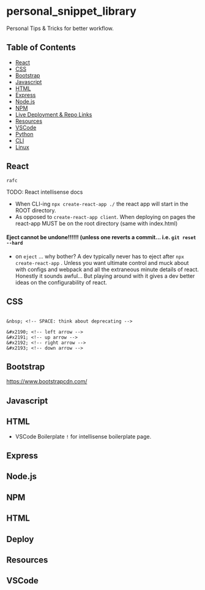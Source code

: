 # personal_snippet_library
Personal Tips &amp; Tricks for better workflow. 

## Table of Contents

* [React](#react)
* [CSS](#css)
* [Bootstrap](#bootstrap)
* [Javascript](#javascript)
* [HTML](#html)
* [Express](#express)
* [Node.js](#node.js)
* [NPM](#npm)
* [Live Deployment & Repo Links](#deploy)
* [Resources](#resources)
* [VSCode](#vscode)
* [Python](#python)
* [CLI](#cli)
* [Linux](#linux)


## React

`` rafc ``

TODO: React intellisense docs

 - When CLI-ing `npx create-react-app ./` the react app will start in the ROOT directory.
 - As opposed to `create-react-app client`. When deploying on pages the react-app MUST be on the root directory (same with index.html)



#### Eject cannot be undone!!!!!! (unless one reverts a commit... i.e. `git reset --hard`
- on `eject` ... why bother? A dev typically never has to eject after `npx create-react-app` . Unless you want ultimate control and muck about with configs and webpack and all the extraneous minute details of react. Honestly it sounds awful... But playing around with it gives a dev better ideas on the configurability of react.

## CSS

```

&nbsp; <!-- SPACE: think about deprecating -->

```

```
&#x2190; <!-- left arrow -->
&#x2191; <!-- up arrow -->
&#x2192; <!-- right arrow -->
&#x2193; <!-- down arrow -->
```

## Bootstrap

https://www.bootstrapcdn.com/

## Javascript

## HTML

- VSCode Boilerplate `!` for intellisense boilerplate page.

## Express

## Node.js

## NPM

## HTML

## Deploy

## Resources

## VSCode

